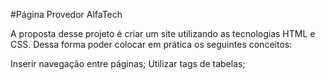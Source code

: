 #Página Provedor AlfaTech

A proposta desse projeto é criar um site utilizando as tecnologias HTML e CSS. Dessa forma poder colocar em prática os seguintes conceitos:

Inserir navegação entre páginas;
Utilizar tags de tabelas;